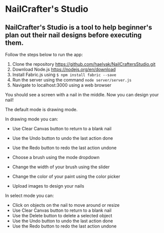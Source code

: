 # NailCrafter's Studio
## NailCrafter's Studio is a tool to help beginner's plan out their nail designs before executing them. 

Follow the steps below to run the app:

1. Clone the repository https://github.com/haelyak/NailCraftersStudio.git
2. Download Node.js https://nodejs.org/en/download
3. Install Fabric.js using 
```$ npm install fabric --save```
4. Run the server using the command 
```node server/server.js```
5. Navigate to localhost:3000 using a web browser

You should see a screen with a nail in the middle. Now you can design your nail!

The default mode is drawing mode. 

In drawing mode you can:
- Use Clear Canvas button to return to a blank nail
- Use the Undo button to undo the last action done
- Use the Redo button to redo the last action undone

- Choose a brush using the mode dropdown
- Change the width of your brush using the slider
- Change the color of your paint using the color picker

- Upload images to design your nails

In select mode you can:
- Click on objects on the nail to move around or resize
- Use Clear Canvas button to return to a blank nail
- Use the Delete button to delete a selected object
- Use the Undo button to undo the last action done
- Use the Redo button to redo the last action undone
